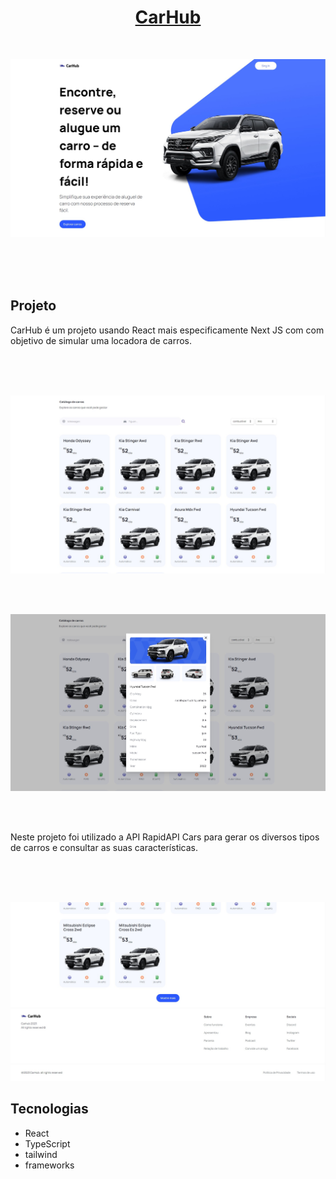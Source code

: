 <h1 align="center"><a href="https://car-showcase-cl57.vercel.app/" target="_blank" rel="noopener noreferrer">CarHub</a></h1>
</br>
<p align="center">
   <img src="public/1.jpg">  
</p>
</br></br></br>
<h2>Projeto</h2>
<p>CarHub é um projeto usando React mais especificamente Next JS com com objetivo de simular uma locadora de carros.</p>
</br></br></br>
<p align="center">
   <img src="public/2.jpg">  
</p>
</br></br>
<p align="center">
   <img src="public/3.jpg">  
</p>
</br></br>

<p>Neste projeto foi utilizado a API RapidAPI Cars para gerar os diversos tipos de carros e consultar as suas características.</p>
</br></br></br>

<p align="center">
   <img src="public/4.jpg">  
</p>
<h2>Tecnologias</h2>
<ul>
   <li>React</li>
   <li>TypeScript</li>
   <li>tailwind</li>
   <li>frameworks</li>
</ul>
